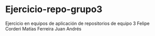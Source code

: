 # Ejercicio-repo-grupo3
Ejercicio en equipos de aplicación de repositorios de equipo 3
Felipe Corderi
Matías Ferreira
Juan Andrés
